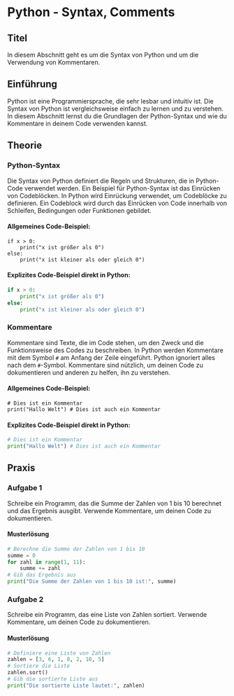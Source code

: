 # Python - Syntax, Comments

## Titel
In diesem Abschnitt geht es um die Syntax von Python und um die Verwendung von Kommentaren.

## Einführung
Python ist eine Programmiersprache, die sehr lesbar und intuitiv ist. Die Syntax von Python ist vergleichsweise einfach zu lernen und zu verstehen. In diesem Abschnitt lernst du die Grundlagen der Python-Syntax und wie du Kommentare in deinem Code verwenden kannst.

## Theorie
### Python-Syntax
Die Syntax von Python definiert die Regeln und Strukturen, die in Python-Code verwendet werden. Ein Beispiel für Python-Syntax ist das Einrücken von Codeblöcken. In Python wird Einrückung verwendet, um Codeblöcke zu definieren. Ein Codeblock wird durch das Einrücken von Code innerhalb von Schleifen, Bedingungen oder Funktionen gebildet. 

#### Allgemeines Code-Beispiel:
```
if x > 0:
    print("x ist größer als 0")
else:
    print("x ist kleiner als oder gleich 0")
```

#### Explizites Code-Beispiel direkt in Python:
```python
if x > 0:
    print("x ist größer als 0")
else:
    print("x ist kleiner als oder gleich 0")
```

### Kommentare
Kommentare sind Texte, die im Code stehen, um den Zweck und die Funktionsweise des Codes zu beschreiben. In Python werden Kommentare mit dem Symbol `#` am Anfang der Zeile eingeführt. Python ignoriert alles nach dem `#`-Symbol. Kommentare sind nützlich, um deinen Code zu dokumentieren und anderen zu helfen, ihn zu verstehen.

#### Allgemeines Code-Beispiel:
```
# Dies ist ein Kommentar
print("Hallo Welt") # Dies ist auch ein Kommentar
```

#### Explizites Code-Beispiel direkt in Python:
```python
# Dies ist ein Kommentar
print("Hallo Welt") # Dies ist auch ein Kommentar
```

## Praxis
### Aufgabe 1
Schreibe ein Programm, das die Summe der Zahlen von 1 bis 10 berechnet und das Ergebnis ausgibt. Verwende Kommentare, um deinen Code zu dokumentieren.

#### Musterlösung
```python
# Berechne die Summe der Zahlen von 1 bis 10
summe = 0
for zahl in range(1, 11):
    summe += zahl
# Gib das Ergebnis aus
print("Die Summe der Zahlen von 1 bis 10 ist:", summe)
```

### Aufgabe 2
Schreibe ein Programm, das eine Liste von Zahlen sortiert. Verwende Kommentare, um deinen Code zu dokumentieren.

#### Musterlösung
```python
# Definiere eine Liste von Zahlen
zahlen = [3, 6, 1, 8, 2, 10, 5]
# Sortiere die Liste
zahlen.sort()
# Gib die sortierte Liste aus
print("Die sortierte Liste lautet:", zahlen)
```